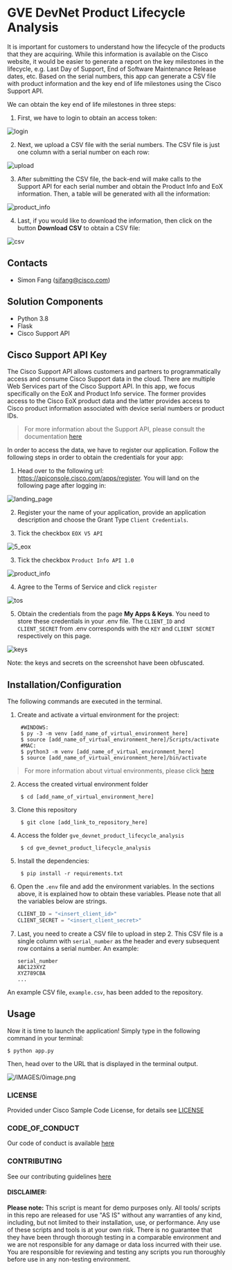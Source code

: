 # GVE DevNet Product Lifecycle Analysis
It is important for customers to understand how the lifecycle of the products that they are acquiring. While this information is available on the Cisco website, it would be easier to generate a report on the key milestones in the lifecycle, e.g. Last Day of Support, End of Software Maintenance Release dates, etc. Based on the serial numbers, this app can generate a CSV file with product information and the key end of life milestones using the Cisco Support API. 

We can obtain the key end of life milestones in three steps:

1. First, we have to login to obtain an access token: 

![login](IMAGES/1_login.png)

2. Next, we upload a CSV file with the serial numbers. The CSV file is just one column with a serial number on each row:

![upload](IMAGES/2_upload.png)

3. After submitting the CSV file, the back-end will make calls to the Support API for each serial number and obtain the Product Info and EoX information. Then, a table will be generated with all the information:

![product_info](IMAGES/3_product_info.png)

4. Last, if you would like to download the information, then click on the button **Download CSV** to obtain a CSV file:

![csv](IMAGES/4_csv.png)

## Contacts
* Simon Fang (sifang@cisco.com)

## Solution Components
* Python 3.8
* Flask
* Cisco Support API

## Cisco Support API Key
The Cisco Support API allows customers and partners to programmatically access and consume Cisco Support data in the cloud. There are multiple Web Services part of the Cisco Support API. In this app, we focus specifically on the EoX and Product Info service. The former provides access to the Cisco EoX product data and the latter provides access to Cisco product information associated with device serial numbers or product IDs. 

> For more information about the Support API, please consult the documentation [here](https://developer.cisco.com/site/support-apis/)

In order to access the data, we have to register our application. Follow the following steps in order to obtain the credentials for your app:

1. Head over to the following url: https://apiconsole.cisco.com/apps/register. You will land on the following page after logging in:

![landing_page](IMAGES/5a_landing_page.png)

2. Register your the name of your application, provide an application description and choose the Grant Type `Client Credentials`.

2. Tick the checkbox `EOX V5 API`

![5_eox](IMAGES/5_eox.png)

3. Tick the checkbox `Product Info API 1.0`

![product_info](IMAGES/6_product_info.png)

4. Agree to the Terms of Service and click `register`

![tos](IMAGES/7_tos.png)

5. Obtain the credentials from the page **My Apps & Keys**. You need to store these credentials in your .env file. The `CLIENT_ID` and `CLIENT_SECRET` from .env corresponds with the `KEY` and `CLIENT SECRET` respectively on this page.

![keys](IMAGES/8_keys.png)

Note: the keys and secrets on the screenshot have been obfuscated.

## Installation/Configuration

The following commands are executed in the terminal.

1. Create and activate a virtual environment for the project:
   
        #WINDOWS:
        $ py -3 -m venv [add_name_of_virtual_environment_here] 
        $ source [add_name_of_virtual_environment_here]/Scripts/activate
        #MAC:
        $ python3 -m venv [add_name_of_virtual_environment_here] 
        $ source [add_name_of_virtual_environment_here]/bin/activate
        
> For more information about virtual environments, please click [here](https://docs.python.org/3/tutorial/venv.html)

2. Access the created virtual environment folder

        $ cd [add_name_of_virtual_environment_here]

3. Clone this repository

        $ git clone [add_link_to_repository_here]

4. Access the folder `gve_devnet_product_lifecycle_analysis`

        $ cd gve_devnet_product_lifecycle_analysis

5. Install the dependencies:

        $ pip install -r requirements.txt

6. Open the `.env` file and add the environment variables. In the sections above, it is explained how to obtain these variables. Please note that all the variables below are strings.

    ```python
    CLIENT_ID = "<insert_client_id>"
    CLIENT_SECRET = "<insert_client_secret>"    
    ```

7. Last, you need to create a CSV file to upload in step 2. This CSV file is a single column with `serial_number` as the header and every subsequent row contains a serial number. An example:

    ```
    serial_number
    ABC123XYZ
    XYZ789CBA
    ...
    ```
An example CSV file, `example.csv`, has been added to the repository.

## Usage
Now it is time to launch the application! Simply type in the following command in your terminal:

    $ python app.py

Then, head over to the URL that is displayed in the terminal output. 


![/IMAGES/0image.png](IMAGES/0image.png)

### LICENSE

Provided under Cisco Sample Code License, for details see [LICENSE](LICENSE.md)

### CODE_OF_CONDUCT

Our code of conduct is available [here](CODE_OF_CONDUCT.md)

### CONTRIBUTING

See our contributing guidelines [here](CONTRIBUTING.md)

#### DISCLAIMER:
<b>Please note:</b> This script is meant for demo purposes only. All tools/ scripts in this repo are released for use "AS IS" without any warranties of any kind, including, but not limited to their installation, use, or performance. Any use of these scripts and tools is at your own risk. There is no guarantee that they have been through thorough testing in a comparable environment and we are not responsible for any damage or data loss incurred with their use.
You are responsible for reviewing and testing any scripts you run thoroughly before use in any non-testing environment.